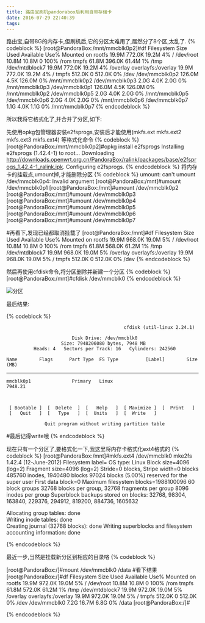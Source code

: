 ```yaml
---
title: 路由宝刷机pandorabox后利用自带存储卡
date: 2016-07-29 22:40:39
tags:
---
```

路由宝,自带8G的内存卡,但刷机后,它的分区太难用了,居然分了8个区,太乱了.
{% codeblock %}
[root@PandoraBox:/mnt/mmcblk0p2]#df
Filesystem                Size      Used Available Use% Mounted on
rootfs                   19.9M    772.0K     19.2M   4% /
/dev/root                10.8M     10.8M         0 100% /rom
tmpfs                    61.8M    396.0K     61.4M   1% /tmp
/dev/mtdblock7           19.9M    772.0K     19.2M   4% /overlay
overlayfs:/overlay       19.9M    772.0K     19.2M   4% /
tmpfs                   512.0K         0    512.0K   0% /dev
/dev/mmcblk0p2          126.0M      4.5K    126.0M   0% /mnt/mmcblk0p2
/dev/mmcblk0p3            2.0G      4.0K      2.0G   0% /mnt/mmcblk0p3
/dev/mmcblk0p1          126.0M      4.5K    126.0M   0% /mnt/mmcblk0p2
/dev/mmcblk0p5            2.0G      4.0K      2.0G   0% /mnt/mmcblk0p5
/dev/mmcblk0p6            2.0G      4.0K      2.0G   0% /mnt/mmcblk0p6
/dev/mmcblk0p7            1.1G      4.0K      1.1G   0% /mnt/mmcblk0p7
{% endcodeblock %}

所以我将它格式化了,并合并了分区,如下:

先使用opkg包管理器安装e2fsprogs,安装后才能使用(mkfs.ext mkfs.ext2 mkfs.ext3 mkfs.ext4) 等格式化命令
{% codeblock %}
[root@PandoraBox:/mnt/mmcblk0p2]#opkg install e2fsprogs
Installing e2fsprogs (1.42.4-1) to root...
Downloading http://downloads.openwrt.org.cn/PandoraBox/ralink/packages/base/e2fsprogs_1.42.4-1_ralink.ipk.
Configuring e2fsprogs.
{% endcodeblock %}
将内存卡的挂载点,umount掉,才能删除分区
{% codeblock %}
  umount: can't umount /dev/mmcblk0p4: Invalid argument
[root@PandoraBox:/mnt]#umount /dev/mmcblk0p1
[root@PandoraBox:/mnt]#umount /dev/mmcblk0p2
[root@PandoraBox:/mnt]#umount /dev/mmcblk0p3
[root@PandoraBox:/mnt]#umount /dev/mmcblk0p4
[root@PandoraBox:/mnt]#umount /dev/mmcblk0p5
[root@PandoraBox:/mnt]#umount /dev/mmcblk0p6
[root@PandoraBox:/mnt]#umount /dev/mmcblk0p7

#再看下,发现已经都取消挂载了
[root@PandoraBox:/mnt]#df
Filesystem                Size      Used Available Use% Mounted on
rootfs                   19.9M    968.0K     19.0M   5% /
/dev/root                10.8M     10.8M         0 100% /rom
tmpfs                    61.8M    568.0K     61.2M   1% /tmp
/dev/mtdblock7           19.9M    968.0K     19.0M   5% /overlay
overlayfs:/overlay       19.9M    968.0K     19.0M   5% /
tmpfs                   512.0K         0    512.0K   0% /dev
{% endcodeblock %}

然后再使用cfdisk命令,将分区删除并新建一个分区
{% codeblock %}
[root@PandoraBox:/mnt]#cfdisk /dev/mmcblk0 
{% endcodeblock %}

![分区](/images/cfdisk01.png)

最后结果:

{% codeblock %}

                                               cfdisk (util-linux 2.24.1)

                            Disk Drive: /dev/mmcblk0
                        Size: 7948206080 bytes, 7948 MB
              Heads: 4   Sectors per Track: 16   Cylinders: 242560

    Name        Flags      Part Type  FS Type          [Label]        Size (MB)
 ------------------------------------------------------------------------------
    mmcblk0p1               Primary   Linux                             7948.21 



     [ Bootable ]  [  Delete  ]  [   Help   ]  [ Maximize ]  [  Print   ]
     [   Quit   ]  [   Type   ]  [  Units   ]  [  Write   ]

                  Quit program without writing partition table

#最后记得write哦
{% endcodeblock %}


现在只有一个分区了,要格式化一下,我这里将内存卡格式化ext4格式的
{% codeblock %}
[root@PandoraBox:/mnt]#mkfs.ext4 /dev/mmcblk0
mke2fs 1.42.4 (12-June-2012)
Filesystem label=
OS type: Linux
Block size=4096 (log=2)
Fragment size=4096 (log=2)
Stride=0 blocks, Stripe width=0 blocks
485760 inodes, 1940480 blocks
97024 blocks (5.00%) reserved for the super user
First data block=0
Maximum filesystem blocks=1988100096
60 block groups
32768 blocks per group, 32768 fragments per group
8096 inodes per group
Superblock backups stored on blocks: 
	32768, 98304, 163840, 229376, 294912, 819200, 884736, 1605632

Allocating group tables: done                            
Writing inode tables: done                            
Creating journal (32768 blocks): 
done
Writing superblocks and filesystem accounting information: done 

{% endcodeblock %}

最近一步,当然是挂载新分区到相应的目录咯
{% codeblock %}

[root@PandoraBox:/]#mount /dev/mmcblk0 /data
#看下结果
[root@PandoraBox:/]#df
Filesystem                Size      Used Available Use% Mounted on
rootfs                   19.9M    972.0K     19.0M   5% /
/dev/root                10.8M     10.8M         0 100% /rom
tmpfs                    61.8M    572.0K     61.2M   1% /tmp
/dev/mtdblock7           19.9M    972.0K     19.0M   5% /overlay
overlayfs:/overlay       19.9M    972.0K     19.0M   5% /
tmpfs                   512.0K         0    512.0K   0% /dev
/dev/mmcblk0              7.2G     16.7M      6.8G   0% /data
[root@PandoraBox:/]#

{% endcodeblock %}



